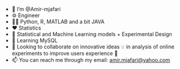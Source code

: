- 👋 I’m @Amir-mjafari 
-  :gear: Engineer
- :man_technologist: Python, R, MATLAB and a bit JAVA
- :heart: Statistics
- 👀 Statistical and Machine Learning models + Experimental Design
- 🌱 Learning MySQL
- 💞️ Looking to collaborate on innovative ideas :bulb: in analysis of online experiments to improve users experience  :balloon:
- 📫 You can reach me through my email: amir.mjafari@yahoo.com  

<!---
Amir-mjafari/Amir-mjafari is a ✨ special ✨ repository because its `README.md` (this file) appears on your GitHub profile.
You can click the Preview link to take a look at your changes.
--->
